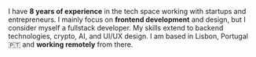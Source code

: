 I have **8 years of experience** in the tech space working with startups and entrepreneurs. I mainly focus on **frontend development** and design, but I consider myself a fullstack developer. My skills extend to backend technologies, crypto, AI, and UI/UX design. I am based in Lisbon, Portugal 🇵🇹 and **working remotely** from there.
